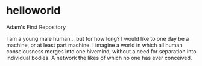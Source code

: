 # helloworld
Adam's First Repository

I am a young male human... but for how long? I would like to one day be a machine, or at least part machine.
I imagine a world in which all human consciousness merges into one hivemind, without a need for separation into individual bodies. A network the likes of which no one has ever conceived.

